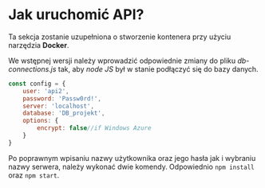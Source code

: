 # Jak uruchomić API?



Ta sekcja zostanie uzupełniona o stworzenie kontenera przy użyciu narzędzia **Docker**. 

We wstępnej wersji należy wprowadzić odpowiednie zmiany do pliku _db-connections.js_ tak, aby _node JS_ był w stanie podłączyć się do bazy danych.

```js
const config = {
    user: 'api2',
    password: 'Passw0rd!',
    server: 'localhost',
    database: 'DB_projekt',
    options: {
        encrypt: false//if Windows Azure
    }
}
```

Po poprawnym wpisaniu nazwy użytkownika oraz jego hasła jak i wybraniu nazwy serwera, należy wykonać dwie komendy. Odpowiednio `npm install` oraz `npm start`.